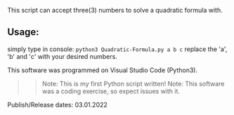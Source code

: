 This script can accept three(3) numbers to solve a quadratic formula with.

## Usage:
  simply type in console: ```python3 Quadratic-Formula.py a b c```
  replace the 'a', 'b' and 'c' with your desired numbers.


This software was programmed on Visual Studio Code (Python3).
>>Note: This is my first Python script written!
>Note: This software was a coding exercise, so expect issues with it.



Publish/Release dates: 03.01.2022

